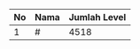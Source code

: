 | No | Nama            | Jumlah Level |
|----|-----------------|--------------|
| 1  | #    |    4518        |
